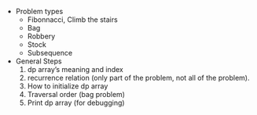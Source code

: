 - Problem types
    - Fibonnacci, Climb the stairs
    - Bag
    - Robbery
    - Stock
    - Subsequence
- General Steps
    1. dp array’s meaning and index
    2. recurrence relation (only part of the problem, not all of the problem).
    3. How to initialize dp array
    4. Traversal order (bag problem)
    5. Print dp array (for debugging)